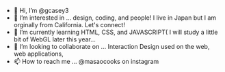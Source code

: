 - 👋 Hi, I’m @gcasey3
- 👀 I’m interested in ... design, coding, and people! I live in Japan but I am orginally from California. Let's connect! 
- 🌱 I’m currently learning HTML, CSS, and JAVASCRIPT( I will study a little bit of WebGL later this year... 
- 💞️ I’m looking to collaborate on ... Interaction Design used on the web, web applications, 
- 📫 How to reach me ... @masaocooks on instagram

<!---
gcasey3/gcasey3 is a ✨ special ✨ repository because its `README.md` (this file) appears on your GitHub profile.
You can click the Preview link to take a look at your changes.
--->
